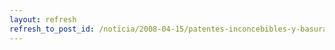 ```yaml
---
layout: refresh
refresh_to_post_id: /noticia/2008-04-15/patentes-inconcebibles-y-basura-espacial
---
```

